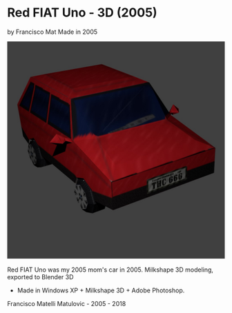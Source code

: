 # Red FIAT Uno - 3D (2005)
by Francisco Mat
Made in 2005

![Red FIAT Uno - 3D](2018-uno.jpg)

Red FIAT Uno was my 2005 mom's car in 2005. Milkshape 3D modeling, exported to Blender 3D

* Made in Windows XP + Milkshape 3D + Adobe Photoshop.

Francisco Matelli Matulovic - 2005 - 2018